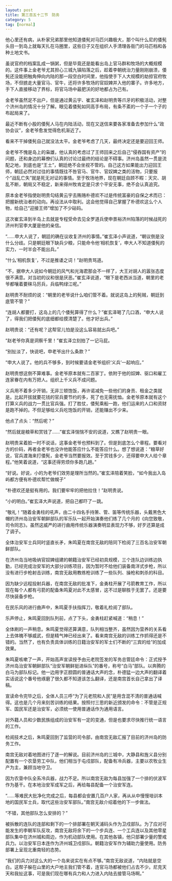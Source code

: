 ```yaml
---
layout: post
title: 第三百五十二节　防务
category: 5
tag: [normal]
---
```


他心里还有病，从朴家兄弟那里他知道倭髡对马匹兴趣极大，那个叫什么尼的倭髡头目一到岛上就每天扎在马圈里，这些日子又在组织人手清理各衙门的马匹档和各种土地文书。

虽说官府的档案乱成一锅粥，但是毕竟还是能看出岛上官马群和牧场的大概规模的。这件事上金老爷尤其担心三城九镇陷落之后，趁着李朝统治力量刚刚崩溃，倭髡还没能把触角伸向内陆的那一段空白时间里，他指使手下人大规模的劫掠官府牧场，不但掳走大量官马、官牛，还将许多牧场的官奴婢并入他的寨子。许多地方，手下人直接移动了界标，将官马场中最肥沃的好地都占为己有。

金老爷虽然足不出户，但是通过黄云宇、崔玄泽和赵明贵等爪牙的积极活动，对整个济州岛的情况十分了解。眼见着倭髡如同高手布局，有条不紊的一个子一个子的布起局来了。

最近不断有小股的倭髡人马在内陆活动，现在又送信来要各家准备去参加什么“政协会议”，金老爷愈发觉得危机渐近了。

看来不干掉倭髡自己就没法太平。金老爷考虑了几天，最终决定还是要迎回王师。

金老爷不愧是岛上的枭雄，他认真的考虑过了王师回来之后自己“侵吞国有资产”的问题，还和身边的幕僚们认真的讨论过最终的结论是不碍事。济州岛虽然一贯是流配之地，到底也是“王土”，朝廷绝不会坐视不管的。自己这方如果能出力迎回王师，朝廷必然对过往的事情既往不咎官马、官牛、官奴婢之类的活物，只要报个“战乱亡失”就是死无对证的事情。至于牧场地界，现在朝廷自顾不暇：天灾、胡乱不断，朝局又不稳定，新来得州牧肯定是只求个平安无事，绝不会认真追究。

原本金老爷指使赵明贵勾结黄云宇去贿赂朴德欢不过是传统富豪的自保之术而已：把握新统治者的动向。再设法从中取利。这会他觉得自己掌握了朴德欢这么个人物，给自己“迎接王师”增加了不少砝码。

这次崔玄泽到半岛上去就是专程受命去见全罗道兵使申景裕济州陷落的时候战死的济州判官李大厦是他的亲信。

“……申大人说了，朝廷的确在议收复济州的事情。”崔玄泽小声说道，“朝议倒是没什么分歧。只是朝廷眼下缺兵少粮，只能命令他‘相机恢复’，申大人不知道倭髡的实力，一时半会不能出兵。”

“什么‘相机恢复’，不过是推诿之词！”赵明贵骂道。

“不，据申大人说如今朝廷的风气和光海君那会不一样了，大王对胡人的嚣张态度很不满意。对当初的议和很是厌恶。”崔玄泽说道，“眼下是老西派当道，朝里的老爷都嚷着要秣马厉兵，兵临鸭绿江呢。”

赵明贵不耐烦的说：“朝里的老爷说什么咱们管不着。就说这岛上的髡贼，朝廷到底管不管？”

“连胡人都要打，这岛上的几个倭髡算得了什么？”崔玄泽喝了几口酒，“申大人说了，得我们把倭髡的底细都给摸清楚了。他才好出兵。”

赵明贵说：“还有呢？这帮官儿怕是没这么容易就出兵吧。”

“赵老爷你真是洞察千里！”崔玄泽立刻拍了一记马屁。

“别扯淡了，快说吧，申老爷出什么条款？”

“申大人说了。他的兵不够多，到时候要请金老爷组织‘义兵’一起响应。”

赵明贵想这倒不算难事。金老爷原本就有二百家丁。依附于他的奴婢、驱口和雇工连家眷在内有万把人。组织上千义兵不成问题。

义兵用不着多少开销，无非三顿饱饭，再许诺减免一些他们的身贡、租金之类就是。比起开拔就要花钱的官兵要节约的多，死了也无需抚恤。金老爷原本就有这个打算义兵的战力一贯比官兵强。打了胜仗，倭髡乘船一跑，他们运来的人口和资财是跑不掉的。不但足够给义兵吃饱饭的开销，还能赚出不少来。

他点了点头：“然后呢？”

“然后就是粮草和赏钱了……”崔玄泽惴惴不安的说道，又瞧了赵明贵一眼。

赵明贵呆着脸一时不说话，这事金老爷也预料到了。但是到底怎么个章程。要看对方的价码，再者金老爷也没许他能答应什么不能答应什么。想了想说道：“粮草好说，官兵渡海来打倭髡，金老爷当然要报效。至于赏钱多少，还得要申大人给个章程。”他笑着说道，“这事还得劳烦你多跑几趟。”

“好说。好说，小的为老爷们效劳是理所当然的。”崔玄泽陪着笑脸，“如今我出入岛屿都方便有朴德欢帮忙做幌子”

“朴德欢还是挺有用的。我们要牢牢的把他拉住！”赵明贵说。

“小的明白。”崔玄泽大声说道，把自己都吓了一跳。

“敬礼！”随着金勇柱的吼声，由二十四名手持箫、管、笛等传统乐器，头戴黑色大帽的济州岛治安军朝鲜部队的军乐队一起开始演奏他们练了几个月的《向您致敬，司令同志》。虽然这威严的进行曲用传统乐器演奏明显表现力不够，好歹还算是成了调子。

全体治安军士兵同时竖直长矛，朱鸣夏在南宫无敌的陪同下检阅了三百名治安军朝鲜部队。

在济州岛当地吸纳官奴婢组建的朝籍治安军已经初具规模，三个连队边训练边执勤，已经完成治安军的大部分训练项目，因为暂时不给他们装备南洋式步枪，所以没有进行步枪射击训练，南宫无敌用教练枪训练了一些队列、操枪和刺杀的科目。

因为缺少远程投射兵器，在南宫无敌的批准下，金勇柱开展了弓箭教育工作，所以现在每个人都有弓箭的配备朱鸣夏对此不太感冒，这不过是聊胜于无罢了。还是要尽快装备步枪。

在民乐风的进行曲声中，朱鸣夏手扶指挥刀，敬着礼检阅了部队。

乐声停止，朱鸣夏回到队列前，点了下头，金勇柱赶紧喊道：“稍息！”

全体刷的一声稍息。朱鸣夏觉得还算满意，队列相当整齐，虽然因为营养的关系看上去体魄不够威武，但是精气神已经出来了。看来南宫无敌的训练工作抓得还是不错的。当然了，也有负责具体训练的日籍治安军的军士们不断的“三宾的给”的加成效果。

朱鸣夏咳嗽了一声，开始高声宣读授予由元老院签发的军务总管廷命令：正式授予济州岛治安军朝鲜部队“治安军朝鲜挺进纵队”的番号，称号“白马”部队。以奔腾的白马为部队标记。他一边用字正腔圆的普通话大声的念，朴德猛一边大声的翻译着实话说这个番号他琢磨了很久都不知道该怎么翻译，还是南宫首长自己拿出了译稿。

宣读命令完毕之后，全体人员三呼“为了元老院和人民”是用含混不清的普通话喊得。这也是几个月来刻苦训练的结果。按照付三思的新近颁发的命令：不管是正规军、国民军还是治安军，必须统一使用普通话作为通用语言。

对外籍人员和少数民族组成的治安军有一定的变通，但是也要求尽快推行统一语言的工作。

检阅技术之后，朱鸣夏回到了监营的司令部，由南宫无敌汇报了目前的济州岛的防务工作。

南宫无敌对着地图进行了逐一的解说。目前济州岛的三城中，大静县和旌义县分别配置有一个农垦劳工中队，他们相当于屯戍部队，配备有冷兵器，主要以农牧业生产为主，兼顾当地守卫。

因为农垦中队全系冷兵器，战力不足。所以南宫无敌为每县加强了一个排的伏波军作为基干。在本地治安军成军之后，再给每县配备一个治安军连。

“……等难民大批净化完成之后，每县都会安置几百户人家，再从从中慢慢培训本地的国民军士兵，取代这些治安军部队。”南宫无敌介绍着他的下一步做法。

“不错，其他部队怎么安排的？”

被拆散的连队的连部和剩下的一个排部署在朝天浦码头作为卫戍部队。为了应对可能发生的李朝军队反攻，南宫无敌将余下的一个步兵连、一个工兵连以及其他零星部队集中在济州城和周边，作为机动部队使用。在其他各镇，他只部署少量的警戒兵力。以治安军日本连作为济州城卫戍部队。朝籍治安军作为辅助力量使用。防务部署上呈现北重南轻的态势。

“我们的兵力对这么大的一个岛来说实在有点不够。”南宫无敌说道，“内陆就是空白。这帮子躲在山里的大户地主我们管不着，连官马场都被他们占去不少。尼克天天和我扯这事，可是我们现在哪有兵力和人力进入内陆去接管马场啊。”
